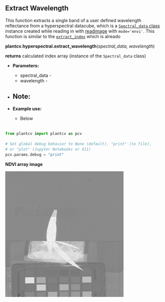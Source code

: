 ## Extract Wavelength 

This function extracts a single band of a user defined wavelength reflectance from a hyperspectral datacube, which is a [`Spectral_data` class](Spectral_data.md) instance created while reading in with [readimage](read_image.md)
with `mode='envi'`. This function is similar to the [`extract_index`](extract_index.md) which is alreado 

**plantcv.hyperspectral.extract_wavelength**(*spectral_data, wavelength*)

**returns** calculated index array (instance of the `Spectral_data` class)

- **Parameters:**
    - spectral_data      - 
    - wavelength         - 

- **Note:**
    - 
- **Example use:**
    - Below
```python

from plantcv import plantcv as pcv

# Set global debug behavior to None (default), "print" (to file), 
# or "plot" (Jupyter Notebooks or X11)
pcv.params.debug = "print"


```

**NDVI array image**

![Screenshot](img/tutorial_images/hyperspectral/NDVI_index.jpg)

